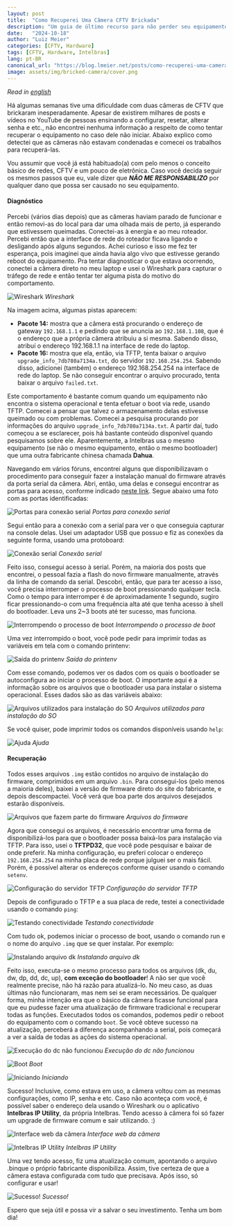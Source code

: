 ```yaml
---
layout:	post
title:	"Como Recuperei Uma Câmera CFTV Brickada"
description: "Um guia de último recurso para não perder seu equipamento"
date:	"2024-10-18"
author: "Luiz Meier"
categories: [CFTV, Hardware]
tags: [CFTV, Hardware, Intelbras]
lang: pt-BR
canonical_url: "https://blog.lmeier.net/posts/como-recuperei-uma-camera-cftv-brickada/"
image: assets/img/bricked-camera/cover.png
---
```


*Read in [english](https://blog.lmeier.net/posts/how-i-recovered-a-bricked-cctv-camera/)*

Há algumas semanas tive uma dificuldade com duas câmeras de CFTV que brickaram inesperadamente. Apesar de existirem milhares de posts e vídeos no YouTube de pessoas ensinando a configurar, resetar, alterar senha e etc., não encontrei nenhuma informação a respeito de como tentar recuperar o equipamento no caso dele não iniciar. Abaixo explico como detectei que as câmeras não estavam condenadas e comecei os trabalhos para recuperá-las.

Vou assumir que você já está habituado(a) com pelo menos o conceito básico de redes, CFTV e um pouco de eletrônica. Caso você decida seguir os mesmos passos que eu, vale dizer que ***NÃO ME RESPONSABILIZO*** por qualquer dano que possa ser causado no seu equipamento.

#### Diagnóstico

Percebi (vários dias depois) que as câmeras haviam parado de funcionar e então removi-as do local para dar uma olhada mais de perto, já esperando que estivessem queimadas. Conectei-as à energia e ao meu roteador. Percebi então que a interface de rede do roteador ficava ligando e desligando após alguns segundos. Achei curioso e isso me fez ter esperança, pois imaginei que ainda havia algo vivo que estivesse gerando reboot do equipamento. Pra tentar diagnosticar o que estava ocorrendo, conectei a câmera direto no meu laptop e usei o Wireshark para capturar o tráfego de rede e então tentar ter alguma pista do motivo do comportamento.

![Wireshark](assets/img/bricked-camera/wireshark.png)
*Wireshark*

Na imagem acima, algumas pistas aparecem:

* **Pacote 14:** mostra que a câmera está procurando o endereço de gateway `192.168.1.1` e pedindo que se anuncia ao `192.168.1.108`, que é o endereço que a própria câmera atribuiu a si mesma. Sabendo disso, atribuí o endereço 192.168.1.1 na interface de rede do laptop.
* **Pacote 16:** mostra que ela, então, via TFTP, tenta baixar o arquivo `upgrade_info_7db780a7134a.txt`, do servidor `192.168.254.254`. Sabendo disso, adicionei (também) o endereço 192.168.254.254 na interface de rede do laptop.
Se não conseguir encontrar o arquivo procurado, tenta baixar o arquivo `failed.txt`.

Este comportamento é bastante comum quando um equipamento não encontra o sistema operacional e tenta efetuar o boot via rede, usando TFTP. Comecei a pensar que talvez o armazenamento delas estivesse queimado ou com problemas. Comecei a pesquisa procurando por informações do arquivo `upgrade_info_7db780a7134a.txt`. A partir daí, tudo começou a se esclarecer, pois há bastante conteúdo disponível quando pesquisamos sobre ele. Aparentemente, a Intelbras usa o mesmo equipamento (se não o mesmo equipamento, então o mesmo bootloader) que uma outra fabricante chinesa chamada **Dahua**.

Navegando em vários fóruns, encontrei alguns que disponibilizavam o procedimento para conseguir fazer a instalação manual do firmware através da porta serial da câmera. Abri, então, uma delas e consegui encontrar as portas para acesso, conforme indicado [neste link](https://www.cctvforum.com/topic/41307-unbricking-your-dahua-ip-camera-tips-tricks-amp-firmware/). Segue abaixo uma foto com as portas identificadas:

![Portas para conexão serial](assets/img/bricked-camera/serial-ports.png)
*Portas para conexão serial*

Segui então para a conexão com a serial para ver o que conseguia capturar na console delas. Usei um adaptador USB que possuo e fiz as conexões da seguinte forma, usando uma protoboard:

![Conexão serial](assets/img/bricked-camera/serial-connection.png)
*Conexão serial*

Feito isso, consegui acesso à serial. Porém, na maioria dos posts que encontrei, o pessoal fazia a flash do novo firmware manualmente, através da linha de comando da serial. Descobri, então, que para ter acesso a isso, você precisa interromper o processo de boot pressionando qualquer tecla. Como o tempo para interromper é de aproximadamente 1 segundo, sugiro ficar pressionando-o com uma frequência alta até que tenha acesso à shell do bootloader. Leva uns 2~3 boots até ter sucesso, mas funciona.

![Interrompendo o processo de boot](assets/img/bricked-camera/interrupt-boot.png)
*Interrompendo o processo de boot*

Uma vez interrompido o boot, você pode pedir para imprimir todas as variáveis em tela com o comando printenv:

![Saída do printenv](assets/img/bricked-camera/printenv-output.png)
*Saída do printenv*

Com esse comando, podemos ver os dados com os quais o bootloader se autoconfigura ao iniciar o processo de boot. O importante aqui é a informação sobre os arquivos que o bootloader usa para instalar o sistema operacional. Esses dados são as das variáveis abaixo:

![Arquivos utilizados para instalação do SO](assets/img/bricked-camera/os-files.png)
*Arquivos utilizados para instalação do SO*

Se você quiser, pode imprimir todos os comandos disponíveis usando `help`:

![Ajuda](assets/img/bricked-camera/help.png)
*Ajuda*

#### Recuperação

Todos esses arquivos `.img` estão contidos no arquivo de instalação do firmware, comprimidos em um arquivo `.bin`. Para consegui-los (pelo menos a maioria deles), baixei a versão de firmware direto do site do fabricante, e depois descompactei. Você verá que boa parte dos arquivos desejados estarão disponíveis.

![Arquivos que fazem parte do firmware](assets/img/bricked-camera/firmware.png)
*Arquivos do firmware*

Agora que consegui os arquivos, é necessário encontrar uma forma de disponibilizá-los para que o bootloader possa baixá-los para instalação via TFTP. Para isso, usei o **TFTPD32**, que você pode pesquisar e baixar de onde preferir. Na minha configuração, eu preferi colocar o endereço `192.168.254.254` na minha placa de rede porque julguei ser o mais fácil. Porém, é possível alterar os endereços conforme quiser usando o comando `setenv`.

![Configuração do servidor TFTP](assets/img/bricked-camera/tftp-server.png)
*Configuração do servidor TFTP*

Depois de configurado o TFTP e a sua placa de rede, testei a conectividade usando o comando `ping`:

![Testando conectividade](assets/img/bricked-camera/connectivity-tests.png)
*Testando conectividade*

Com tudo ok, podemos iniciar o processo de boot, usando o comando run e o nome do arquivo `.img` que se quer instalar. Por exemplo:

![Instalando arquivo dk](assets/img/bricked-camera/installing-dk.png)
*Instalando arquivo dk*

Feito isso, executa-se o mesmo processo para todos os arquivos (dk, du, dw, dp, dd, dc, up), **com exceção do bootloader**! A não ser que você realmente precise, não há razão para atualizá-lo. No meu caso, as duas últimas não funcionaram, mas nem sei se eram necessários. De qualquer forma, minha intenção era que o básico da câmera ficasse funcional para que eu pudesse fazer uma atualização de firmware tradicional e recuperar todas as funções.
Executados todos os comandos, podemos pedir o reboot do equipamento com o comando `boot`. Se você obteve sucesso na atualização, perceberá a diferença acompanhando a serial, pois começará a ver a saída de todas as ações do sistema operacional.

![Execução do dc não funcionou](assets/img/bricked-camera/installing-dk.png)
*Execução do dc não funcionou*

![Boot](assets/img/bricked-camera/boot.png)
*Boot*

![Iniciando](assets/img/bricked-camera/starting.png)
*Iniciando*

Sucesso! Inclusive, como estava em uso, a câmera voltou com as mesmas configurações, como IP, senha e etc. Caso não aconteça com você, é possível saber o endereço dela usando o Wireshark ou o aplicativo **Intelbras IP Utility**, da própria Intelbras. Tendo acesso à câmera foi só fazer um upgrade de firmware comum e sair utilizando. :)

![Interface web da câmera](assets/img/bricked-camera/cam-gui.png)
*Interface web da câmera*

![Intelbras IP Utility](assets/img/bricked-camera/ip-utility.png)
*Intelbras IP Utility*

Uma vez tendo acesso, fiz uma atualização comum, apontando o arquivo .binque o próprio fabricante disponibiliza. Assim, tive certeza de que a câmera estava configurada com tudo que precisava. Após isso, só configurar e usar!

![Sucesso!](assets/img/bricked-camera/fireworks.gif)
*Sucesso!*

Espero que seja útil e possa vir a salvar o seu investimento. Tenha um bom dia!
